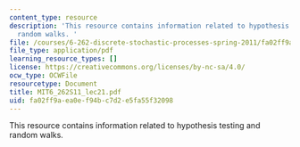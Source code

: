 ```yaml
---
content_type: resource
description: 'This resource contains information related to hypothesis testing and
  random walks. '
file: /courses/6-262-discrete-stochastic-processes-spring-2011/fa02ff9aea0ef94bc7d2e5fa55f32098_MIT6_262S11_lec21.pdf
file_type: application/pdf
learning_resource_types: []
license: https://creativecommons.org/licenses/by-nc-sa/4.0/
ocw_type: OCWFile
resourcetype: Document
title: MIT6_262S11_lec21.pdf
uid: fa02ff9a-ea0e-f94b-c7d2-e5fa55f32098
---
```

This resource contains information related to hypothesis testing and random walks. 